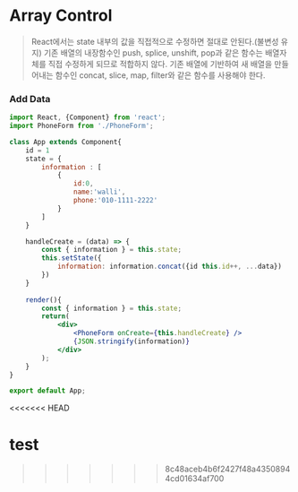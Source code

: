 # Array Control

> React에서는 state 내부의 값을 직접적으로 수정하면 절대로 안된다.(불변성 유지) 기존 배열의 내장함수인 push, splice, unshift, pop과 같은 함수는 배열자체를 직접 수정하게 되므로 적합하지 않다. 기존 배열에 기반하여 새 배열을 만들어내는 함수인 concat, slice, map, filter와 같은 함수를 사용해야 한다.



### Add Data

```jsx
import React, {Component} from 'react';
import PhoneForm from './PhoneForm';

class App extends Component{
    id = 1
	state = {
        information : [
            {
                id:0,
                name:'walli',
                phone:'010-1111-2222'
            }
        ]
	}

    handleCreate = (data) => {
        const { information } = this.state;
        this.setState({
            information: information.concat({id this.id++, ...data})
        })
    }
    
    render(){
        const { information } = this.state;
        return(
            <div>
                <PhoneForm onCreate={this.handleCreate} />
                {JSON.stringify(information)}
            </div>
        );
    }
}

export default App;
```
<<<<<<< HEAD

test
=======
>>>>>>> 8c48aceb4b6f2427f48a43508944cd01634af700

